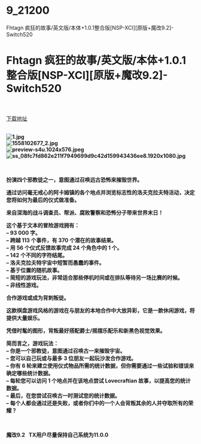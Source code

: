 # 9_21200
Fhtagn 疯狂的故事/英文版/本体+1.0.1整合版[NSP-XCI][原版+魔改9.2]-Switch520
# Fhtagn 疯狂的故事/英文版/本体+1.0.1整合版[NSP-XCI][原版+魔改9.2]-Switch520
 <br/></br>
[下载地址](https://www.switch520.cc/article/21200 "下载地址")
<br/></br>

<p><strong><img title="1.jpg" src="https://www.switch520.cc/muke_img/2021_08_13_fd4f95a267579.jpg" alt="1.jpg"></strong><br>
<strong><img title="1558102677_2.jpg" src="https://www.switch520.cc/muke_img/2021_08_13_22279cb412198.jpg" alt="1558102677_2.jpg"></strong><br>
<strong><img title="preview-s4u.1024x576.jpeg" src="https://www.switch520.cc/muke_img/2021_08_13_828155adfce15.jpeg" alt="preview-s4u.1024x576.jpeg"></strong><br>
<strong><img title="ss_08fc7fd862e211f7949699d9c42d159943436ee8.1920x1080.jpg" src="https://www.switch520.cc/muke_img/2021_08_13_91464465a0329.jpg" alt="ss_08fc7fd862e211f7949699d9c42d159943436ee8.1920x1080.jpg">&nbsp;</strong></p>
<p>&nbsp;</p>
<p><strong>扮演四个邪教徒之一，意图通过召唤远古恐怖来摧毁世界。</strong></p>
<p><strong>通过访问毫无戒心的阿卡姆镇的各个地点并浏览标志性的洛夫克拉夫特活动，决定您将如何为最后的仪式做准备。</strong></p>
<p><strong>来自深海的战斗调查员、帮派、腐败警察和恐怖分子带来世界末日！</strong></p>
<p><strong>这个基于文本的冒险游戏拥有：</strong><br>
<strong>– 93 000 字。</strong><br>
<strong>– 跨越 113 个事件，有 370 个潜在的故事结果。</strong><br>
<strong>– 用 56 个仪式反馈故事完成 24 个角色中的 1 个。</strong><br>
<strong>– 142 个不同的字符结尾。</strong><br>
<strong>– 洛夫克拉夫特宇宙中短暂而愚蠢的事件。</strong><br>
<strong>– 基于位置的随机故事。</strong><br>
<strong>– 简短的游戏玩法，非常适合那些停机时间或在排队等待另一场比赛的时候。</strong><br>
<strong>– 非线性游戏。</strong></p>
<p><strong>合作游戏或成为背刺叛徒。</strong></p>
<p><strong>这款棋盘游戏风格的游戏在与朋友的本地合作中大放异彩，它是一款休闲游戏，将提供大量娱乐。</strong></p>
<p><strong>凭借时髦的图形，背叛最好搭配爵士/摇摆乐配乐和新黑色视觉效果。</strong></p>
<p><strong>简而言之，游戏玩法：</strong><br>
<strong>– 你是一个邪教徒，意图通过召唤古一来摧毁宇宙。</strong><br>
<strong>– 您可以自己玩或与最多 3 位朋友一起玩沙发合作游戏。</strong><br>
<strong>– 你有 6 轮来建立使用仪式物品所需的统计数据，但你需要通过一些试验和错误来确定哪些统计数据。</strong><br>
<strong>– 每轮您可以访问 1 个地点并在该地点尝试 Lovecraftian 故事，以提高您的统计数据。</strong><br>
<strong>– 最后，在您尝试召唤古一时测试您的统计数据。</strong><br>
<strong>– 每个人都会通过还是失败，或者你们中的一个人会背叛其余的人并夺取所有的荣耀？</strong></p>
<p>&nbsp;</p>
<p><strong>魔改9.2 &nbsp;&nbsp;TX用户尽量保持自己系统为11.0.0</strong></p>
